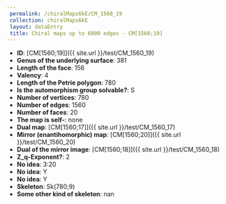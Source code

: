 ```yaml
--- 
 permalink: /chiralMaps6kE/CM_1560_19 
 collection: chiralMaps6kE
 layout: dataEntry
 title: Chiral maps up to 6000 edges - CM[1560;19]
---
```


- **ID**: [CM[1560;19]]({{ site.url }}/test/CM_1560_19)
- **Genus of the underlying surface**: 381
- **Length of the face**: 156
- **Valency**: 4
- **Length of the Petrie polygon**: 780
- **Is the automorphism group solvable?**: S
- **Number of vertices**: 780
- **Number of edges**: 1560
- **Number of faces**: 20
- **The map is self-**: none
- **Dual map**: [CM[1560;17]]({{ site.url }}/test/CM_1560_17)
- **Mirror (enantihomorphic) map**: [CM[1560;20]]({{ site.url }}/test/CM_1560_20)
- **Dual of the mirror image**: [CM[1560;18]]({{ site.url }}/test/CM_1560_18)
- **Z_q-Exponent?**: 2
- **No idea**:  3:20
- **No idea**: Y
- **No idea**: Y
- **Skeleton**: Sk(780;9)
- **Some other kind of skeleton**: nan
